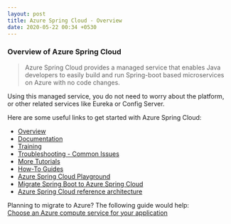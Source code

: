 ```yaml
---
layout: post
title: Azure Spring Cloud - Overview
date: 2020-05-22 00:34 +0530
---
```


### Overview of Azure Spring Cloud

> Azure Spring Cloud provides a managed service that enables Java developers to easily build and run Spring-boot based microservices on Azure with no code changes.

Using this managed service, you do not need to worry about the platform, or other related services like Eureka or Config Server.

Here are some useful links to get started with Azure Spring Cloud:

- [Overview](https://tanzu.vmware.com/content/blog/azure-spring-cloud-a-new-way-to-run-spring-boot-apps-atop-kubernetes)
- [Documentation](https://docs.microsoft.com/en-us/azure/spring-cloud/)
- [Training](https://github.com/microsoft/azure-spring-cloud-training)
- [Troubleshooting - Common Issues](https://docs.microsoft.com/en-us/azure/spring-cloud/spring-cloud-troubleshoot)
- [More Tutorials](https://docs.microsoft.com/en-us/azure/spring-cloud/spring-cloud-tutorial-config-server)
- [How-To Guides](https://docs.microsoft.com/en-us/azure/spring-cloud/spring-cloud-tutorial-prepare-app-deployment)
- [Azure Spring Cloud Playground](https://azure-spring-cloud.azurewebsites.net/)
- [Migrate Spring Boot to Azure Spring Cloud](https://docs.microsoft.com/en-us/azure/developer/java/migration/migrate-spring-boot-to-azure-spring-cloud)
- [Azure Spring Cloud reference architecture](https://docs.microsoft.com/en-us/azure/spring-cloud/reference-architecture)

Planning to migrate to Azure? The following guide would help:  
[Choose an Azure compute service for your application](https://docs.microsoft.com/en-us/azure/architecture/guide/technology-choices/compute-decision-tree#choose-a-candidate-service)
